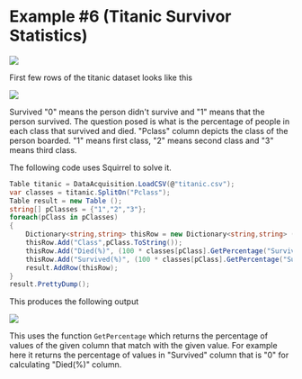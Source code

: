Example #6 (Titanic Survivor Statistics)
====================
<img src="http://www.titanicuniverse.com/wp-content/uploads/2009/11/titanic-newspaper-article-3.jpg"/>

First few rows of the titanic dataset looks like this 

<img src="http://gifyu.com/images/titanic_survival.png" border="0">

Survived "0" means the person didn't survive and "1" means that the person survived. The question posed is what is the percentage of people in each class that survived and died. "Pclass" column depicts the class of the person boarded. "1" means first class, "2" means second class and "3" means third class. 

The following code uses Squirrel to solve it. 
```csharp
Table titanic = DataAcquisition.LoadCSV(@"titanic.csv");
var classes = titanic.SplitOn("Pclass");
Table result = new Table ();
string[] pClasses = {"1","2","3"};
foreach(pClass in pClasses)
{
    Dictionary<string,string> thisRow = new Dictionary<string,string> ();
    thisRow.Add("Class",pClass.ToString());
    thisRow.Add("Died(%)", (100 * classes[pClass].GetPercentage("Survived", "0")).ToString());
    thisRow.Add("Survived(%)", (100 * classes[pClass].GetPercentage("Survived", "1")).ToString());
    result.AddRow(thisRow);
}
result.PrettyDump();
```
This produces the following output 

<img src="http://gifyu.com/images/titanic_survival_op.png" border="0">

This uses the function ```GetPercentage``` which returns the percentage of values of the given column that match with the given value. For example here it returns the percentage of values in "Survived" column that is "0" for calculating "Died(%)" column. 
